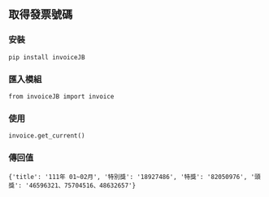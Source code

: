 ﻿## 取得發票號碼
### 安裝
```
pip install invoiceJB
```
### 匯入模組
```
from invoiceJB import invoice
```
### 使用
```
invoice.get_current()
```
### 傳回值
```
{'title': '111年 01~02月', '特別獎': '18927486', '特獎': '82050976', '頭獎': '46596321、75704516、48632657'}
```